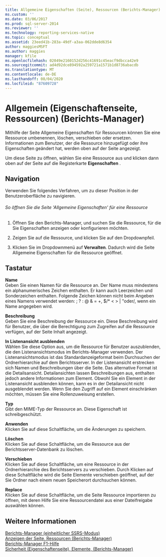 ```yaml
---
title: Allgemeine Eigenschaften (Seite), Ressourcen (Berichts-Manager) | Microsoft-Dokumentation
ms.custom: ''
ms.date: 03/06/2017
ms.prod: sql-server-2014
ms.reviewer: ''
ms.technology: reporting-services-native
ms.topic: conceptual
ms.assetid: 23eed41b-283a-49df-a3aa-062dde8d6354
author: maggiesMSFT
ms.author: maggies
manager: kfile
ms.openlocfilehash: 02049e2160152d256c41691c45eacf9dbcca42e9
ms.sourcegitcommit: ad4d92dce894592a259721a1571b1d8736abacdb
ms.translationtype: MT
ms.contentlocale: de-DE
ms.lasthandoff: 08/04/2020
ms.locfileid: "87609728"
---
```

# <a name="general-properties-page-resources-report-manager"></a>Allgemein (Eigenschaftenseite, Ressourcen) (Berichts-Manager)
  Mithilfe der Seite Allgemeine Eigenschaften für Ressourcen können Sie eine Ressource umbenennen, löschen, verschieben oder ersetzen. Informationen zum Benutzer, der die Ressource hinzugefügt oder ihre Eigenschaften geändert hat, werden oben auf der Seite angezeigt.  
  
 Um diese Seite zu öffnen, wählen Sie eine Ressource aus und klicken dann oben auf der Seite auf die Registerkarte **Eigenschaften** .  
  
## <a name="navigation"></a>Navigation  
 Verwenden Sie folgendes Verfahren, um zu dieser Position in der Benutzeroberfläche zu navigieren.  
  
###### <a name="to-open-the-general-properties-page-for-a-resource"></a>So öffnen Sie die Seite 'Allgemeine Eigenschaften' für eine Ressource  
  
1.  Öffnen Sie den Berichts-Manager, und suchen Sie die Ressource, für die Sie Eigenschaften anzeigen oder konfigurieren möchten.  
  
2.  Zeigen Sie auf die Ressource, und klicken Sie auf den Dropdownpfeil.  
  
3.  Klicken Sie im Dropdownmenü auf **Verwalten**. Dadurch wird die Seite Allgemeine Eigenschaften für die Ressource geöffnet.  
  
## <a name="options"></a>Tastatur  
 **Name**  
 Geben Sie einen Namen für die Ressource an. Der Name muss mindestens ein alphanumerisches Zeichen enthalten. Er kann auch Leerzeichen und Sonderzeichen enthalten. Folgende Zeichen können nicht beim Angeben eines Namens verwendet werden: ; ? : \@ & = +, $/* \< > | "oder/, wenn ein Name angegeben wird.  
  
 **Beschreibung**  
 Geben Sie eine Beschreibung der Ressource ein. Diese Beschreibung wird für Benutzer, die über die Berechtigung zum Zugreifen auf die Ressource verfügen, auf der Seite Inhalt angezeigt.  
  
 **In Listenansicht ausblenden**  
 Wählen Sie diese Option aus, um die Ressource für Benutzer auszublenden, die den Listenansichtsmodus im Berichts-Manager verwenden. Der Listenansichtsmodus ist das Standardanzeigeformat beim Durchsuchen der Ordnerhierarchie auf dem Berichtsserver. In der Listenansicht erstrecken sich Namen und Beschreibungen über die Seite. Das alternative Format ist die Detailsansicht. Detailansichten lassen Beschreibungen aus, enthalten jedoch andere Informationen zum Element. Obwohl Sie ein Element in der Listenansicht ausblenden können, kann es in der Detailansicht nicht ausgeblendet werden. Wenn Sie den Zugriff auf ein Element einschränken möchten, müssen Sie eine Rollenzuweisung erstellen.  
  
 **Typ**  
 Gibt den MIME-Typ der Ressource an. Diese Eigenschaft ist schreibgeschützt.  
  
 **Anwenden**  
 Klicken Sie auf diese Schaltfläche, um die Änderungen zu speichern.  
  
 **Löschen**  
 Klicken Sie auf diese Schaltfläche, um die Ressource aus der Berichtsserver-Datenbank zu löschen.  
  
 **Verschieben**  
 Klicken Sie auf diese Schaltfläche, um eine Ressource in der Ordnerhierarchie des Berichtsservers zu verschieben. Durch Klicken auf diese Schaltfläche wird die Seite Elemente verschieben geöffnet, auf der Sie Ordner nach einem neuen Speicherort durchsuchen können.  
  
 **Replace**  
 Klicken Sie auf diese Schaltfläche, um die Seite Ressource importieren zu öffnen, mit deren Hilfe Sie eine Ressourcendatei aus einer Dateifreigabe auswählen können.  
  
## <a name="see-also"></a>Weitere Informationen  
 [Berichts-Manager &#40;einheitlicher SSRS-Modus&#41;](../../2014/reporting-services/report-manager-ssrs-native-mode.md)   
 [Anzeigen der Seite, Ressourcen &#40;Berichts-Manager&#41;](../../2014/reporting-services/view-page-resources-report-manager.md)   
 [Berichts-Manager F1-Hilfe](../../2014/reporting-services/report-manager-f1-help.md)   
 [Sicherheit (Eigenschaftenseite), Elemente, (Berichts-Manager)](../../2014/reporting-services/security-properties-page-items-report-manager.md)  
  
  
